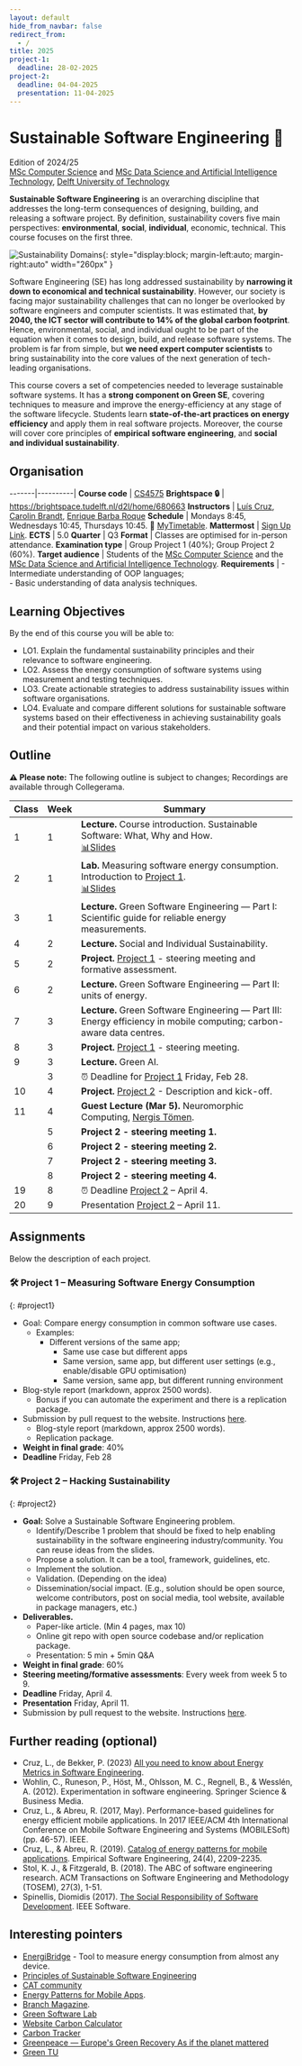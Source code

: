 ```yaml
---
layout: default
hide_from_navbar: false
redirect_from:
  - /
title: 2025
project-1:
  deadline: 28-02-2025
project-2:
  deadline: 04-04-2025
  presentation: 11-04-2025
---
```


# Sustainable Software Engineering 🌱
Edition of 2024/25<br/>
[MSc Computer Science] and [MSc Data Science and Artificial Intelligence Technology], [Delft University of Technology]


**Sustainable Software Engineering** is an overarching discipline that addresses the long-term consequences of designing, building, and releasing a software project.
By definition, sustainability covers five main perspectives: **environmental**, **social**, **individual**, economic, technical.
This course focuses on the first three.

![Sustainability Domains](./img/domains.svg){: style="display:block; margin-left:auto; margin-right:auto" width="260px" }

Software Engineering (SE) has long addressed sustainability by **narrowing it down to economical and technical sustainability**.
However, our society is facing major sustainability challenges that can no longer be overlooked by software engineers and computer scientists.
It was estimated that, **by 2040, the ICT sector will contribute to 14% of the global carbon footprint**. Hence, environmental, social, and individual ought to be part of the equation when it comes to design, build, and release software systems.
The problem is far from simple, but **we need expert computer scientists** to bring sustainability into the core values of the next generation of tech-leading organisations.

This course covers a set of competencies needed to leverage sustainable software systems.
It has a **strong component on Green SE**, covering techniques to measure and improve the energy-efficiency at any stage of the software lifecycle.
Students learn **state-of-the-art practices on energy efficiency** and apply them in real software projects. Moreover, the course will cover core principles of **empirical software engineering**, and **social and individual sustainability**.

## Organisation

-------|----------|
**Course code**       | [CS4575]
**Brightspace 🔒**    | <https://brightspace.tudelft.nl/d2l/home/680663>
**Instructors**       | [Luís Cruz], [Carolin Brandt], [Enrique Barba Roque]
**Schedule**          |	Mondays 8:45, Wednesdays 10:45, Thursdays 10:45. 🔗 [MyTimetable].
**Mattermost**        | [Sign Up Link](https://mattermost.tudelft.nl/signup_user_complete/?id=1nj9tk6usjf8xmsws8wpq3s5uy&md=link&sbr=su).
**ECTS** 	            | 5.0
**Quarter**           | Q3
**Format**            | Classes are optimised for in-person attendance.
**Examination type**  | Group Project 1 (40%); Group Project 2 (60%).
**Target audience**   |	Students of the [MSc Computer Science] and the [MSc Data Science and Artificial Intelligence Technology].
**Requirements** 	    | - Intermediate understanding of OOP languages;<br/> - Basic understanding of data analysis techniques.

[CS4575]:https://www.studiegids.tudelft.nl/a101_displayCourse.do?course_id=70145


## Learning Objectives

By the end of this course you will be able to:

- LO1. Explain the fundamental sustainability principles and their relevance to software engineering.
- LO2. Assess the energy consumption of software systems using measurement and testing techniques.
- LO3. Create actionable strategies to address sustainability issues within software organisations.
- LO4. Evaluate and compare different solutions for sustainable software systems based on their effectiveness in achieving sustainability goals and their potential impact on various stakeholders.

## Outline

**⚠️ Please note:** The following outline is subject to changes; Recordings are available through Collegerama.


 Class | Week| Summary
-------| ----|----------|
 1     | 1   | **Lecture.** Course introduction. Sustainable Software: What, Why and How.<br/>[📊Slides][slides01]
 2     | 1   | **Lab.** Measuring software energy consumption. Introduction to [Project 1](#project1).<br/>[📊Slides][slides02]
 3     | 1   | **Lecture.** Green Software Engineering — Part I: Scientific guide for reliable energy measurements.
 4     | 2   | **Lecture.** Social and Individual Sustainability.
 5     | 2   | **Project.** [Project 1](#project1) - steering meeting and formative assessment.
 6     | 2   | **Lecture.** Green Software Engineering — Part II: units of energy.
 7     | 3   | **Lecture.** Green Software Engineering — Part III: Energy efficiency in mobile computing; carbon-aware data centres.
 8     | 3   | **Project.** [Project 1](#project1) - steering meeting.
 9     | 3   | **Lecture.** Green AI.
       | 3   | ⏰ Deadline for [Project 1](#project1) Friday, Feb 28.
 10    | 4   | **Project.** [Project 2](#project2) - Description and kick-off.
 11    | 4   | **Guest Lecture (Mar 5).** Neuromorphic Computing, [Nergis Tömen].  
       | 5   | **Project 2 - steering meeting 1.**
       | 6   | **Project 2 - steering meeting 2.**
       | 7   | **Project 2 - steering meeting 3.**
       | 8   | **Project 2 - steering meeting 4.**
 19    | 8   | ⏰ Deadline [Project 2](#project2) – April 4.
 20    | 9   | Presentation [Project 2](#project2) – April 11.
 
## Assignments

Below the description of each project.

### 🛠 **Project 1** – Measuring Software Energy Consumption
{: #project1}

- Goal: Compare energy consumption in common software use cases.
  - Examples:
    - Different versions of the same app;
      - Same use case but different apps
      - Same version, same app, but different user settings (e.g., enable/disable GPU optimisation)
      - Same version, same app, but different running environment
- Blog-style report (markdown, approx 2500 words).
  - Bonus if you can automate the experiment and there is a replication package.
- Submission by pull request to the website. Instructions [here](/course_sustainableSE/2025/p1_measuring_software/).
  - Blog-style report (markdown, approx 2500 words).
  - Replication package.
- **Weight in final grade**: 40%
- **Deadline** Friday, Feb 28



### 🛠 **Project 2** – Hacking Sustainability
{: #project2}

- **Goal:** Solve a Sustainable Software Engineering problem.
  - Identify/Describe 1 problem that should be fixed to help enabling sustainability in the software engineering industry/community. You can reuse ideas from the slides.
  - Propose a solution. It can be a tool, framework, guidelines, etc.
  - Implement the solution.
  - Validation. (Depending on the idea)
  - Dissemination/social impact. (E.g., solution should be open source, welcome contributors, post on social media, tool website, available in package managers, etc.)
- **Deliverables.**
  - Paper-like article. (Min 4 pages, max 10)
  - Online git repo with open source codebase and/or replication package.
  - Presentation: 5 min + 5min Q&A
- **Weight in final grade**: 60%
- **Steering meeting/formative assessments**: Every week from week 5 to 9.
- **Deadline** Friday, April 4.
- **Presentation** Friday, April 11.
- Submission by pull request to the website. Instructions [here](/course_sustainableSE/2025/p2_hacking_sustainability/).



## Further reading (optional)

- Cruz, L., de Bekker, P. (2023) [All you need to know about Energy Metrics in Software Engineering](https://luiscruz.github.io/2023/05/13/energy-units.html).
- Wohlin, C., Runeson, P., Höst, M., Ohlsson, M. C., Regnell, B., & Wesslén, A. (2012). Experimentation in software engineering. Springer Science & Business Media.
- Cruz, L., & Abreu, R. (2017, May). Performance-based guidelines for energy efficient mobile applications. In 2017 IEEE/ACM 4th International Conference on Mobile Software Engineering and Systems (MOBILESoft) (pp. 46-57). IEEE.
- Cruz, L., & Abreu, R. (2019). [Catalog of energy patterns for mobile applications](https://arxiv.org/abs/1901.03302). Empirical Software Engineering, 24(4), 2209-2235.
- Stol, K. J., & Fitzgerald, B. (2018). The ABC of software engineering research. ACM Transactions on Software Engineering and Methodology (TOSEM), 27(3), 1-51.
- Spinellis, Diomidis (2017). [The Social Responsibility of Software Development](https://ieeexplore.ieee.org/document/7888390). IEEE Software.

## Interesting pointers

- [EnergiBridge](https://github.com/tdurieux/energibridge) - Tool to measure energy consumption from almost any device.
- [Principles of Sustainable Software Engineering](https://principles.green)
- [CAT community](https://ClimateAction.tech)
- [Energy Patterns for Mobile Apps](https://tqrg.github.io/energy-patterns/).
- [Branch Magazine](https://branch.climateaction.tech).
- [Green Software Lab](https://greenlab.di.uminho.pt)
- [Website Carbon Calculator](https://www.websitecarbon.com)
- [Carbon Tracker](https://github.com/lfwa/carbontracker)
- [Greenpeace — Europe's Green Recovery As if the planet mattered](https://www.greenpeace.de/sites/www.greenpeace.de/files/publications/20201022_greenrecovery_f_es.pdf)
- [Green TU](https://www.tudelft.nl/sustainability/get-involved/greentu/)

[Delft University of Technology]: https://www.tudelft.nl
[MSc Computer Science]: https://www.tudelft.nl/onderwijs/opleidingen/masters/cs/msc-computer-science
[MSc Data Science and Artificial Intelligence Technology]: https://www.tudelft.nl/onderwijs/opleidingen/masters/dsait/msc-data-science-and-artificial-intelligence-technology
[Luís Cruz]: https://luiscruz.github.io
[Carolin Brandt]: https://carolin-brandt.de
[Enrique Barba Roque]: https://ebarba.com
[CS4575]:https://www.studiegids.tudelft.nl/a101_displayCourse.do?course_id=70145

[Nergis Tömen]:https://www.tudelft.nl/ewi/over-de-faculteit/afdelingen/intelligent-systems/pattern-recognition-bioinformatics/computer-vision-lab/people/nergis-toemen

[MyTimetable]: https://mytimetable.tudelft.nl/link?timetable.id=TimeEdit!timeedit_module!INJTINBRGU

[slides01]: https://surfdrive.surf.nl/files/index.php/s/wzc2rUchVG2MQrK
[slides02]: https://surfdrive.surf.nl/files/index.php/s/mQpQ7XoIYPqjlun

